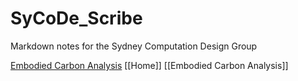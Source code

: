 # SyCoDe_Scribe
Markdown notes for the Sydney Computation Design Group

[Embodied Carbon Analysis](Embodied%20Carbon%20Analysis.md)
[[Home]]
[[Embodied Carbon Analysis]]